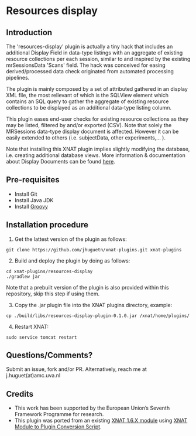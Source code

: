 # Resources display

## Introduction
The 'resources-display' plugin is actually a tiny hack that includes an additional Display Field in data-type listings with an aggregate of existing resource collections per each session, similar to and inspired by the existing mrSessionsData 'Scans' field. The hack was conceived for easing derived/processed data check originated from automated processing pipelines.

The plugin is mainly composed by a set of attributed gathered in an display XML file, the most rellevant of which is the SQLView element which contains an SQL query to gather the aggregate of existing resource collections to be displayed as an additional data-type listing column. 

This plugin eases end-user checks for existing resource collections as they may be listed, filtered by and/or exported (CSV). Note that solely the MRSessions data-type display document is affected. However it can be easily extended to others (i.e. subjectData, other experiments,... ).

Note that installing this XNAT plugin implies slightly modifying the database, i.e. creating additional database views. 
More information & documentation about Display Documents can be found [here](https://wiki.xnat.org/display/XNAT16/XNAT+Display+Documents).

## Pre-requisites

 * Install Git
 * Install Java JDK
 * Install [Groovy](http://groovy-lang.org/) 
 
## Installation procedure

1. Get the lattest version of the plugin as follows: 
  ```
  git clone https://github.com/jhuguetn/xnat-plugins.git xnat-plugins
  ```

2. Build and deploy the plugin by doing as follows:
  ```
  cd xnat-plugins/resources-display
  ./gradlew jar
  ```
  Note that a prebuilt version of the plugin is also provided within this repository, skip this step if using them.

3. Copy the .jar plugin file into the XNAT plugins directory, example:
  ```
  cp ./build/libs/resources-display-plugin-0.1.0.jar /xnat/home/plugins/  
  ```

4. Restart XNAT:
  ```
  sudo service tomcat restart
  ```

## Questions/Comments?

Submit an issue, fork and/or PR. Alternatively, reach me at j.huguet(at)amc.uva.nl

## Credits

* This work has been supported by the European Union’s Seventh Framework Programme for research.
* This plugin was ported from an existing [XNAT 1.6.X module](https://github.com/jhuguetn/xnat-modules/) using [XNAT Module to Plugin Conversion Script](https://bitbucket.org/xnatdev/module_to_plugin).